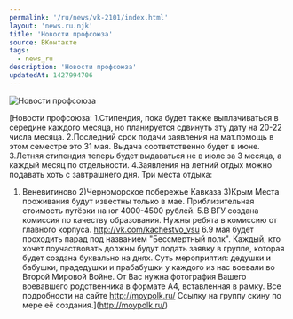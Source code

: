 ```yaml
---
permalink: '/ru/news/vk-2101/index.html'
layout: 'news.ru.njk'
title: 'Новости профсоюза'
source: ВКонтакте
tags:
  - news_ru
description: 'Новости профсоюза'
updatedAt: 1427994706
---
```

![Новости профсоюза](https://sun9-29.userapi.com/c624618/v624618044/2d258/Gxvy3VIxN0E.jpg)

[Новости профсоюза:
1.Стипендия, пока будет также выплачиваться в середине каждого месяца, но планируется сдвинуть эту дату на 20-22 числа месяца.
2.Последний срок подачи заявления на мат.помощь в этом семестре это 31 мая. Выдача соответственно будет в июне.
3.Летняя стипендия теперь будет выдаваться не в июле за 3 месяца, а каждый месяц по отдельности.
4.Заявления на летний отдых можно подавать хоть с завтрашнего дня.
Три места отдыха:
1) Веневитиново
2)Черноморское побережье Кавказа
3)Крым
Места проживания будут известны только в мае. Приблизительная стоимость путёвки на юг 4000-4500 рублей.
5.В ВГУ создана комиссия по качеству образования. Нужны ребята в комиссию от главного корпуса. http://vk.com/kachestvo_vsu
6.9 мая будет проходить парад под названием "Бессмертный полк". Каждый, кто хочет поучаствовать должны будут подать заявку в группе, которая будет создана буквально на днях.
Суть мероприятия: дедушки и бабушки, прадедушки и прабабушки у каждого из нас воевали во Второй Мировой Войне. От Вас нужна фотография Вашего воевавшего родственника в формате А4, вставленная в рамку. Все подробности на сайте http://moypolk.ru/
Ссылку на группу скину по мере её создания.](http://moypolk.ru/)
